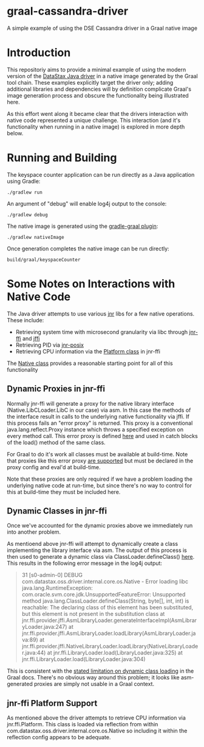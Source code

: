 # graal-cassandra-driver
A simple example of using the DSE Cassandra driver in a Graal native image

# Introduction
This repositoriy aims to provide a minimal example of using the modern version of the [DataStax Java driver](https://github.com/datastax/java-driver) in a native image generated by the Graal tool chain.  These examples explicitly target the driver only; adding additional libraries and dependencies will by definition complicate Graal's image generation process and obscure the functionality being illustrated here.

As this effort went along it became clear that the drivers interaction with native code represented a unique challenge.  This interaction (and it's functionality when running in a native image) is explored in more depth below.

# Running and Building
The keyspace counter application can be run directly as a Java application using Gradle:

```./gradlew run```

An argument of "debug" will enable log4j output to the console:

```./gradlew debug```

The native image is generated using the [gradle-graal plugin](https://github.com/palantir/gradle-graal):

```./gradlew nativeImage```

Once generation completes the native image can be run directly:

```build/graal/keyspaceCounter```

# Some Notes on Interactions with Native Code
The Java driver attempts to use various [jnr](https://github.com/jnr) libs for a few native operations.  These include:

* Retrieving system time with microsecond granularity via libc through [jnr-ffi](https://github.com/jnr/jnr-ffi) and [jffi](https://github.com/jnr/jffi)
* Retrieving PID via [jnr-posix](https://github.com/jnr/jnr-posix)
* Retrieving CPU information via the [Platform class](https://github.com/jnr/jnr-ffi/blob/jnr-ffi-2.1.10/src/main/java/jnr/ffi/Platform.java) in jnr-ffi

The [Native class](https://github.com/datastax/java-driver/blob/4.4.0/core/src/main/java/com/datastax/oss/driver/internal/core/os/Native.java) provides a reasonable starting point for all of this functionality

## Dynamic Proxies in jnr-ffi
Normally jnr-ffi will generate a proxy for the native library interface (Native.LibCLoader.LibC in our case) via asm.  In this case the methods of the interface result in calls to the underlying native functionality via jffi.  If this process fails an "error proxy" is returned.  This proxy is a conventional java.lang.reflect.Proxy instance which throws a specified exception on every method call.  This error proxy is defined [here](https://github.com/jnr/jnr-ffi/blob/jnr-ffi-2.1.10/src/main/java/jnr/ffi/LibraryLoader.java#L340-L349) and used in catch blocks of the load() method of the same class.

For Graal to do it's work all classes must be available at build-time.  Note that proxies like this error proxy [are supported](https://github.com/oracle/graal/blob/master/substratevm/LIMITATIONS.md#dynamic-proxy) but must be declared in the proxy config and eval'd at build-time.

Note that these proxies are only required if we have a problem loading the underlying native code at run-time, but since there's no way to control for this at build-time they must be included here.

## Dynamic Classes in jnr-ffi
Once we've accounted for the dynamic proxies above we immediately run into another problem.

As mentioend above jnr-ffi will attempt to dynamically create a class implementing the library interface via asm.  The output of this process is then used to generate a dynamic class via ClassLoader.defineClass() [here](https://github.com/jnr/jnr-ffi/blob/jnr-ffi-2.1.10/src/main/java/jnr/ffi/provider/jffi/AsmLibraryLoader.java#L235).  This results in the following error message in the log4j output:

> 31 [s0-admin-0] DEBUG com.datastax.oss.driver.internal.core.os.Native  - Error loading libc
> java.lang.RuntimeException: com.oracle.svm.core.jdk.UnsupportedFeatureError: Unsupported method java.lang.ClassLoader.defineClass(String, byte[], int, int) is reachable: The declaring class of this element has been substituted, but this element is not present in the substitution class
>        at jnr.ffi.provider.jffi.AsmLibraryLoader.generateInterfaceImpl(AsmLibraryLoader.java:247)
>        at jnr.ffi.provider.jffi.AsmLibraryLoader.loadLibrary(AsmLibraryLoader.java:89)
>        at jnr.ffi.provider.jffi.NativeLibraryLoader.loadLibrary(NativeLibraryLoader.java:44)
>        at jnr.ffi.LibraryLoader.load(LibraryLoader.java:325)
>        at jnr.ffi.LibraryLoader.load(LibraryLoader.java:304)

This is consistent with the [stated limitation on dynamic class loading](https://github.com/oracle/graal/blob/master/substratevm/LIMITATIONS.md#dynamic-class-loading--unloading) in the Graal docs.  There's no obvious way around this problem; it looks like asm-generated proxies are simply not usable in a Graal context.

## jnr-ffi Platform Support
As mentioned above the driver attempts to retrieve CPU information via jnr.ffi.Platform.  This class is loaded via reflection from within com.datastax.oss.driver.internal.core.os.Native so including it within the reflection config appears to be adequate.
